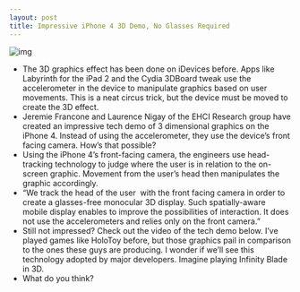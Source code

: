 ```yaml
---
layout: post
title: Impressive iPhone 4 3D Demo, No Glasses Required
---
```

![img](http://media.idownloadblog.com/wp-content/uploads/2011/04/3d-iphone-e1302626097192.png)
* The 3D graphics effect has been done on iDevices before. Apps like Labyrinth for the iPad 2 and the Cydia 3DBoard tweak use the accelerometer in the device to manipulate graphics based on user movements. This is a neat circus trick, but the device must be moved to create the 3D effect.
* Jeremie Francone and Laurence Nigay of the EHCI Research group have created an impressive tech demo of 3 dimensional graphics on the iPhone 4. Instead of using the accelerometer, they use the device’s front facing camera. How’s that possible?
* Using the iPhone 4’s front-facing camera, the engineers use head-tracking technology to judge where the user is in relation to the on-screen graphic. Movement from the user’s head then manipulates the graphic accordingly.
* “We track the head of the user  with the front facing camera in order to create a glasses-free monocular 3D display. Such spatially-aware mobile display enables to improve the possibilities of interaction. It does not use the accelerometers and relies only on the front camera.”
* Still not impressed? Check out the video of the tech demo below. I’ve played games like HoloToy before, but those graphics pail in comparison to the ones these guys are producing. I wonder if we’ll see this technology adopted by major developers. Imagine playing Infinity Blade in 3D.
* What do you think?

